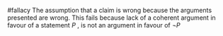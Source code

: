 #fallacy
The assumption that a claim is wrong because the arguments presented are wrong. This fails because lack of a coherent argument in favour of a statement $P$ , is not an argument in favour of $\lnot P$ 